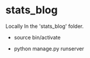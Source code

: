 # stats_blog

Locally
In the 'stats_blog' folder.
- source bin/activate

- python manage.py runserver
